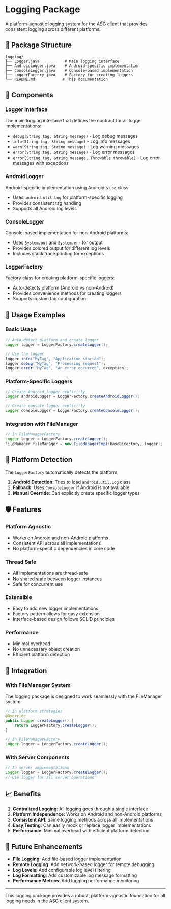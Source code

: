 # Logging Package

A platform-agnostic logging system for the ASG client that provides consistent logging across different platforms.

## 📁 Package Structure

```
logging/
├── Logger.java           # Main logging interface
├── AndroidLogger.java    # Android-specific implementation
├── ConsoleLogger.java    # Console-based implementation
├── LoggerFactory.java    # Factory for creating loggers
└── README.md            # This documentation
```

## 🔧 Components

### **Logger Interface**
The main logging interface that defines the contract for all logger implementations:
- `debug(String tag, String message)` - Log debug messages
- `info(String tag, String message)` - Log info messages
- `warn(String tag, String message)` - Log warning messages
- `error(String tag, String message)` - Log error messages
- `error(String tag, String message, Throwable throwable)` - Log error messages with exceptions

### **AndroidLogger**
Android-specific implementation using Android's `Log` class:
- Uses `android.util.Log` for platform-specific logging
- Provides consistent tag handling
- Supports all Android log levels

### **ConsoleLogger**
Console-based implementation for non-Android platforms:
- Uses `System.out` and `System.err` for output
- Provides colored output for different log levels
- Includes stack trace printing for exceptions

### **LoggerFactory**
Factory class for creating platform-specific loggers:
- Auto-detects platform (Android vs non-Android)
- Provides convenience methods for creating loggers
- Supports custom tag configuration

## 🚀 Usage Examples

### **Basic Usage**
```java
// Auto-detect platform and create logger
Logger logger = LoggerFactory.createLogger();

// Use the logger
logger.info("MyTag", "Application started");
logger.debug("MyTag", "Processing request");
logger.error("MyTag", "An error occurred", exception);
```

### **Platform-Specific Loggers**
```java
// Create Android logger explicitly
Logger androidLogger = LoggerFactory.createAndroidLogger();

// Create console logger explicitly
Logger consoleLogger = LoggerFactory.createConsoleLogger();
```

### **Integration with FileManager**
```java
// In FileManagerFactory
Logger logger = LoggerFactory.createLogger();
FileManager fileManager = new FileManagerImpl(baseDirectory, logger);
```

## 🔄 Platform Detection

The `LoggerFactory` automatically detects the platform:

1. **Android Detection**: Tries to load `android.util.Log` class
2. **Fallback**: Uses `ConsoleLogger` if Android is not available
3. **Manual Override**: Can explicitly create specific logger types

## 🛡️ Features

### **Platform Agnostic**
- Works on Android and non-Android platforms
- Consistent API across all implementations
- No platform-specific dependencies in core code

### **Thread Safe**
- All implementations are thread-safe
- No shared state between logger instances
- Safe for concurrent use

### **Extensible**
- Easy to add new logger implementations
- Factory pattern allows for easy extension
- Interface-based design follows SOLID principles

### **Performance**
- Minimal overhead
- No unnecessary object creation
- Efficient platform detection

## 🔧 Integration

### **With FileManager System**
The logging package is designed to work seamlessly with the FileManager system:

```java
// In platform strategies
@Override
public Logger createLogger() {
    return LoggerFactory.createLogger();
}

// In FileManagerFactory
Logger logger = LoggerFactory.createLogger();
```

### **With Server Components**
```java
// In server implementations
Logger logger = LoggerFactory.createLogger();
// Use logger for all server operations
```

## 📈 Benefits

1. **Centralized Logging**: All logging goes through a single interface
2. **Platform Independence**: Works on Android and non-Android platforms
3. **Consistent API**: Same logging methods across all implementations
4. **Easy Testing**: Can easily mock or replace logger implementations
5. **Performance**: Minimal overhead with efficient platform detection

## 🔮 Future Enhancements

- **File Logging**: Add file-based logger implementation
- **Remote Logging**: Add network-based logger for remote debugging
- **Log Levels**: Add configurable log level filtering
- **Log Formatting**: Add customizable log message formatting
- **Performance Metrics**: Add logging performance monitoring

---

This logging package provides a robust, platform-agnostic foundation for all logging needs in the ASG client system. 